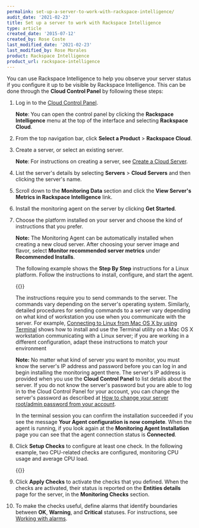 ```yaml
---
permalink: set-up-a-server-to-work-with-rackspace-intelligence/
audit_date: '2021-02-23'
title: Set up a server to work with Rackspace Intelligence
type: article
created_date: '2015-07-12'
created_by: Rose Coste
last_modified_date: '2021-02-23'
last_modified_by: Rose Morales
product: Rackspace Intelligence
product_url: rackspace-intelligence
---
```


You can use Rackspace Intelligence to help you observe your server status if you
configure it up to be visible by Rackspace Intelligence. This can be done
through the **Cloud Control Panel** by following these steps:

1. Log in to the [Cloud Control Panel](https://login.rackspace.com/).

    **Note**: You can open the control panel by clicking the **Rackspace
    Intelligence** menu at the top of the interface and selecting **Rackspace
    Cloud**.
2. From the top navigation bar, click **Select a Product** > **Rackspace Cloud**.
3. Create a server, or select an existing server. 

    **Note**: For instructions on creating a server, see [Create a Cloud Server](/support/how-to/create-a-cloud-server).
4. List the server's details by selecting **Servers** > **Cloud Servers** and then
    clicking the server's name.
5. Scroll down to the **Monitoring Data** section and click the **View Server's
    Metrics in Rackspace Intelligence** link.
6. Install the monitoring agent on the server by clicking **Get Started**.
7. Choose the platform installed on your server and choose the kind of
     instructions that you prefer.

    **Note:** The Monitoring Agent can be automatically installed when creating
    a new cloud server. After choosing your server image and flavor, select
    **Monitor recommended server metrics** under **Recommended Installs**.

    The following example shows the **Step By Step** instructions for a Linux
    platform. Follow the instructions to install, configure, and start the
    agent.

    {{<image src="intelligence-install-agent-linux_0.png" alt="" title="">}}

    The instructions require you to send commands to the server. The commands
    vary depending on the server's operating system. Similarly,
    detailed procedures for sending commands to a server vary depending on what
    kind of workstation you use when you communicate with the server. For
    example, [Connecting to Linux from Mac OS X by using Terminal](/support/how-to/connecting-to-linux-from-mac-os-x-by-using-terminal)
    shows how to install and use the Terminal utility on a Mac OS X workstation
    communicating with a Linux server; if you are working in a different
    configuration, adapt these instructions to match your environment

    **Note:** No matter what kind of server you want to monitor, you
    must know the server's IP address and password before you can log in
    and begin installing the monitoring agent there. The server's IP
    address is provided when you use the **Cloud Control Panel** to list
    details about the server. If you do not know the server's password
    but you are able to log in to the Cloud Control Panel for your
    account, you can change the server's password as described at [How to change your server root/admin password from your account](/support/how-to/support/how-to-change-your-server-rootadmin-password-from-your-account).

    In the terminal session you can confirm the installation succeeded if you
    see the message **Your Agent configuration is now complete**. When the agent
    is running, if you look again at the **Monitoring Agent Installation** page
    you can see that the agent connection status is **Connected**.
8. Click **Setup Checks** to configure at least one check. In the
    following example, two CPU-related checks are configured, monitoring
    CPU usage and average CPU load.

    {{<image src="intelligence-check-selection.png" alt="" title="">}}
9. Click **Apply Checks** to activate the checks that you defined. When
    the checks are activated, their status is reported on the **Entities
    details** page for the server, in the **Monitoring Checks** section.
10. To make the checks useful, define alarms that identify boundaries
    between **OK**, **Warning**, and **Critical** statuses. For instructions,
    see [Working with alarms](/support/how-to/working-with-alarms).
